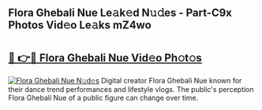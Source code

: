 ## Flora Ghebali Nue Le𝚊k𝚎d N𝚞𝚍es - Part-C9x Photos Vid𝚎o Le𝚊ks mZ4wo

# <h2><a href="http://fb8kg4f.evod.top/?m=Flora+Ghebali+Nue">🔗 👉🔴 Flora Ghebali Nue Vid𝚎o Ph𝚘t𝚘s</a></h2>

[![Flora Ghebali Nue N𝚞d𝚎s](https://i.imgur.com/8V9OHl7.gif)](http://fb8kg4f.evod.top/?m=Flora+Ghebali+Nue)
Digital creator Flora Ghebali Nue known for their dance trend performances and lifestyle vlogs. The public's perception Flora Ghebali Nue of a public figure can change over time. 

